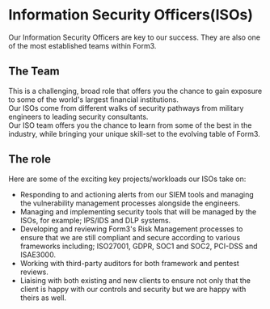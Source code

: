 # Information Security Officers(ISOs)

Our Information Security Officers are key to our success. They are also one of the most established teams within Form3.

## The Team

This is a challenging, broad role that offers you the chance to gain exposure to some of the world's largest financial institutions.\
Our ISOs come from different walks of security pathways from
military engineers to leading security consultants.\
Our ISO team offers you the chance to learn from some of the best in the industry, while bringing your unique skill-set to the evolving table of Form3. 


## The role
Here are some of the exciting key projects/workloads our ISOs take on: 
- Responding to and actioning alerts from our SIEM tools and managing the vulnerability management processes alongside the engineers.
- Managing and implementing security tools that will be managed by the ISOs, for example; IPS/IDS and DLP systems.
- Developing and reviewing Form3's Risk Management processes to ensure that we are still compliant and secure according to various frameworks including; ISO27001, GDPR, SOC1 and SOC2, PCI-DSS and ISAE3000. 
- Working with third-party auditors for both framework and pentest reviews. 
- Liaising with both existing and new clients to ensure not only that the client is happy with our controls and security but we are happy with theirs as well.
